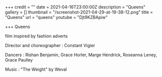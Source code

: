+++
credit = ""
date = 2021-04-16T23:00:00Z
description = "Queens"
gallery = []
thumbnail = "/screenshot-2021-04-29-at-19-38-12.png"
title = "Queens"
url = "queens"
youtube = "Djt9KZBApiw"

+++
Queens

film inspired by fashion adverts

Director and choreographer : Constant Vigier

Dancers : Rishan Benjamin, Grace Horler, Marge Hendrick, Roseanna Leney, Grace Paulley

Music : "The Weight" by Weval